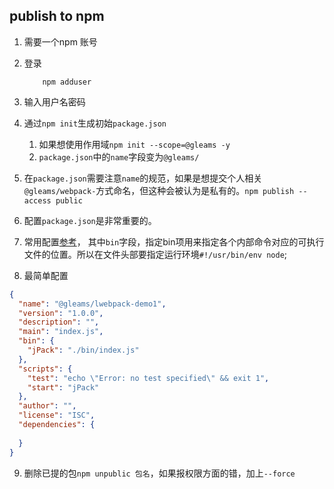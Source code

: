 ## publish to npm

1. 需要一个npm 账号
2. 登录
    ```
        npm adduser
    ```
3. 输入用户名密码
4. 通过`npm init`生成初始`package.json`
    1. 如果想使用作用域`npm init --scope=@gleams -y`
    2. `package.json`中的`name`字段变为`@gleams/`
    
5. 在`package.json`需要注意`name`的规范，如果是想提交个人相关`@gleams/webpack-`方式命名，但这种会被认为是私有的。`npm publish --access public`
6. 配置`package.json`是非常重要的。
7. 常用配置[参考](http://javascript.ruanyifeng.com/nodejs/packagejson.html)，
其中`bin`字段，指定bin项用来指定各个内部命令对应的可执行文件的位置。所以在文件头部要指定运行环境`#!/usr/bin/env node`;
8. 最简单配置
```json
{
  "name": "@gleams/lwebpack-demo1",
  "version": "1.0.0",
  "description": "",
  "main": "index.js",
  "bin": {
    "jPack": "./bin/index.js"
  },
  "scripts": {
    "test": "echo \"Error: no test specified\" && exit 1",
    "start": "jPack"
  },
  "author": "",
  "license": "ISC",
  "dependencies": {
    
  }
}

```
9. 删除已提的包`npm unpublic 包名`，如果报权限方面的错，加上`--force`